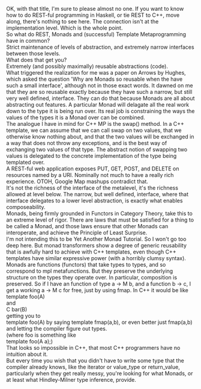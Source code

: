 <html><body><p>OK, with that title, I'm sure to please almost no one. If you want to know how to do REST-ful programming in Haskell, or tie REST to C++, move along, there's nothing to see here. The connection isn't at the implementation level. Which is the whole point.<br>So what do REST,  Monads and (successful)  Template Metaprogramming have in common?<br>Strict maintenance of levels of abstraction, and extremely narrow interfaces between those levels.<br>What does that get you?<br>Extremely (and possibly maximally) reusable abstractions (code).<br>What triggered the realization for me was a paper on Arrows by Hughes, which asked the question 'Why are Monads so reusable when the have such a small interface', although not in those exact words. It dawned on me that they are so reusable exactly because they have such a narrow, but still very well defined, interface. They can do that because Monads are all about abstracting out features. A particular Monad will delagate all the real work down to the type it is being run over. Its real job is constraining the ways the values of the types it is a Monad over can be combined.<br>The analogue I have in mind for C++ MP is the swap() method. In a C++ template, we can assume that we can call swap on two values, that we otherwise know nothing about, and that the two values will be exchanged in a way that does not throw any exceptions, and is the best way of exchanging two values of that type. The abstract notion of swapping two values is delegated to the concrete implementation of the type being templated over.<br>A REST-ful web application exposes PUT, GET, POST, and DELETE on resources named by a URI.  Nominally not much to have a really rich experience. OTOH, Google Map mashups  contradict that.<br>It's not the richness of the interface of the metalevel, it's the richness allowed at level below. The narrow, but well defined, interface, where that interface delegates to a lower level abstraction, is exactly what enables composeability.<br>Monads, being firmly grounded in Functors in Category Theory, take this to an extreme level of rigor. There are laws that must be satisfied for a thing to be called a Monad, and those laws ensure that other Monads can interoperate, and achieve the Principle of Least Surprise.<br>I'm not intending this to be Yet Another Monad Tutorial. So I won't go too deep here. But monad transformers show a degree of generic reusability that is awfully hard to achieve with C++ templates, even though C++ templates have similar expressive power (with a horribly clumsy syntax).<br>Monads are functions (functors) that take types to types, and so correspond to mpl metafunctions. But they preserve the underlying structure on the types they operate over. In particular, composition is preserved. So if I have an function of type a -&gt; M b, and a function b -&gt; c, I get a working a -&gt; M c for free, just by using fmap. In C++ it would be like<br>template<typename b> foo(A)<br>and<br>C bar(B)<br>getting you to<br>template<c> foo(A)  by saying template fmap<foo>(a,b), or even better just fmap(a,b) and letting the compiler figure out types.<br>(where foo is something like<br>template<typename> foo(A a);)<br>That looks so impossible in C++, that most C++ programmers have no intuition about it.<br>But every time you wish that you didn't have to write some type that the compiler already knows, like the iterator or value_type or return_value, particularly when they get really messy, you're looking for what Monads, or at least what Hindley-Milner type inference, provide.</typename></foo></c></typename></p></body></html>